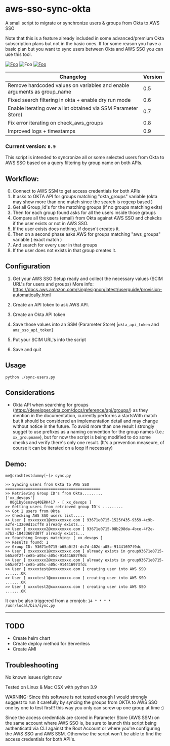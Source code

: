 # aws-sso-sync-okta
A small script to migrate or synchronize users &amp; groups from Okta to AWS SSO

Note that this is a feature already included in some advanced/premium Okta subscription plans but not in the basic ones. 
If for some reason you have a basic plan but you want to sync users between Okta and AWS SSO you can use this tool.


[![Foo](https://www.androidfreeware.net/img2/com-okta-android-mobile-oktamobile.jpg)](https://okta.com/) ![Foo](https://www.iconsdb.com/icons/preview/green/arrow-32-xxl.png) [![Foo](https://awsvideocatalog.com/images/aws/png/PNG%20Light/Security,%20Identity,%20&%20Compliance/AWS-Single-Sign-On.png)](https://aws.com)


| Changelog  | Version  | 
|---|---|
| Remove hardcoded values on variables and enable arguments as group_name| 0.5  |
| Fixed search filtering in okta  + enable dry run mode| 0.6  |
| Enable iterating over a list obtained via SSM Parameter Store)| 0.7 |
| Fix error iterating on check_aws_groups| 0.8 |
| Improved logs + timestamps| 0.9 |

### Current version: `0.9`

This script is intended to syncronize all or some selected users from Okta to AWS SSO
based on a query filtering by group name on both APIs.

## Workflow:

  0. Connect to AWS SSM to get access credentials for both APIs
  1. It asks to OKTA API for groups matching "okta_groups" variable (okta may show more than one match since the search is regexp based )
  2. Get all Group_Id's for the matching groups (if no groups matching exits)
  3. Then for each group found asks for all the users inside those groups
  4. Compare all the users (email) from Okta against AWS SSO and chekcks if the user exists or not in AWS SSO.
  5. If the user exists does nothing, if doesn't creates it.
  6. Then on a second phase asks AWS for groups matching "aws_groups" variable ( exact match )
  7. And search for every user in that groups
  8. If the user does not exists in that group creates it.

## Configuration

1. Get your AWS SSO Setup ready and collect the necessary values (SCIM URL's for users and groups)
   More info: https://docs.aws.amazon.com/singlesignon/latest/userguide/provision-automatically.html

2. Create an API token to ask AWS API.
3. Create an Okta API token 
4. Save those values into an SSM (Parameter Store) [`okta_api_token` and `amz_sso_api_token`]
5. Put your SCIM URL's into the script
6. Save and quit

## Usage
`python ./sync-users.py`

## Considerations
* Okta API when searching for groups (https://developer.okta.com/docs/reference/api/groups/) as they mention in the documentation, currently performs a startsWith match but it should be considered an implementation detail and may change without notice in the future. 
To avoid more than one result I strongly sugget to use prefixes as a naming convention for the group names (I.e.: `xx_groupname`), but for now the script is being modified to do some checks and verify there's only one result. (It's a prevention measeure, of course it can be iterated on a loop if necessary)

## Demo: 

```
me@crashtestdummy[~]> sync.py

>> Syncing users from Okta to AWS SSO
==========================================
>> Retrieving Group ID's from Okta.........
['xx_devops']
  00g1by6snswq40ERK417 - [ xx_devops ]
>> Getting users from retrieved group ID's .........
>> Got 2 users from Okta
>> Checking AWS SSO users list.....
>> User [ xxxxxxxx1@xxxxxxxxx.com ] 93671e0715-1525f435-9359-4c9b-a2fe-13209d15cff8 already exists...
>> User [ xxxxxxxx2@xxxxxxxxx.com ] 93671e0715-08b298da-4bce-4f2e-a7b2-18433607d07f already exists...
>> Searching Groups matching: [ xx_devops ]
>> Results found: 1
>> Group ID: 93671e0715-b65a0f2f-ds7d-402d-a05c-91441697f9dc
>> User [ xxxxxxxx1@xxxxxxxxx.com ] already exists in group93671e0715-b65a0f2f-ce8b-a05c-a05c-91441687f9dc
>> User [ xxxxxxxx2@xxxxxxxxx.com ] already exists in group93671e0715-b65a0f2f-ce8b-a05c-a05c-914416973fdc
>> User [ xxxxxtest@xxxxxxxxx.com ] creating user into AWS SSO .......OK
>> User [ xxxxtest1@xxxxxxxxx.com ] creating user into AWS SSO .......OK
>> User [ xxxxtest2@xxxxxxxxx.com ] creating user into AWS SSO .......OK
```

It can be also triggered from a cronjob: 
`14 * * * *   /usr/local/bin/sync.py`

---

## TODO

* Create helm chart
* Create deploy method for Serverless
* Create AMI

## Troubleshooting

No known issues right now

Tested on Linux & Mac OSX with python 3.9

WARNING: Since this software is not tested enough I would strongly suggest
to run it carefully by syncing the groups from OKTA to AWS SSO one by one to test first!!
this way you only can screw up one group at time :)

Since the access credentials are stored in Parameter Store (AWS SSM) on the same account where AWS SSO is,
be sure to launch this script being authenticatd via CLI against the Root Account or where you're configuring the AWS SSO and AWS SSM.
Otherwise the script won't be able to find the access credentials for both API's.

